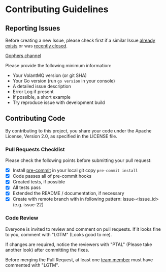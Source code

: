 # Contributing Guidelines

## Reporting Issues

Before creating a new Issue, please check first if a similar Issue [already exists](https://github.com/VolantMQ/volantmq/issues?state=open) or was [recently closed](https://github.com/VolantMQ/volantmq/issues?direction=desc&page=1&sort=updated&state=closed).

[Gophers channel](https://gophers.slack.com/messages/C67KYG1RQ/)

Please provide the following minimum information:
* Your VolantMQ version (or git SHA)
* Your Go version (run `go version` in your console)
* A detailed issue description
* Error Log if present
* If possible, a short example
* Try reproduce issue with development build


## Contributing Code

By contributing to this project, you share your code under the Apache License, Version 2.0, as specified in the LICENSE file.

### Pull Requests Checklist

Please check the following points before submitting your pull request:
- [x] Install [pre-commit](http://pre-commit.com) in your local git copy
      ```
      pre-commit install
      ```
- [x] Code passes all of pre-commit hooks
- [x] Created tests, if possible
- [x] All tests pass
- [x] Extended the README / documentation, if necessary
- [x] Create with remote branch with in following pattern: issue-<issue_id> (e.g. issue-22)

### Code Review

Everyone is invited to review and comment on pull requests.
If it looks fine to you, comment with "LGTM" (Looks good to me).

If changes are required, notice the reviewers with "PTAL" (Please take another look) after committing the fixes.

Before merging the Pull Request, at least one [team member](https://github.com/orgs/VolantMQ/people) must have commented with "LGTM".
